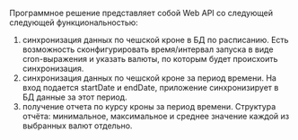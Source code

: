 Программное решение представляет собой Web API со следующей следующей функциональностью:
1.	синхронизация данных по чешской кроне в БД по расписанию. Есть возможность сконфигурировать время/интервал запуска в виде cron-выражения и указать валюты, по которым будет происхоить синхронизация.
2.	синхронизация данных по чешской кроне за период времени. На вход подается startDate и endDate, приложение синхронизирует в БД данные за этот период.
3.	получение отчета по курсу кроны за период времени. Структура отчёта: минимальное, максимальное и среднее значение каждой из выбранных валют отдельно.
